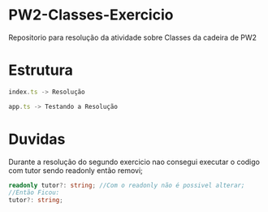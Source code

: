 # PW2-Classes-Exercicio
Repositorio para resolução da atividade sobre Classes da cadeira de PW2

# Estrutura
``` typescript
index.ts -> Resolução
```

``` typescript
app.ts -> Testando a Resolução
```

# Duvidas
Durante a resolução do segundo exercicio nao consegui executar o codigo com tutor sendo readonly então removi;
``` typescript
readonly tutor?: string; //Com o readonly não é possivel alterar;
//Então Ficou:
tutor?: string;
```
